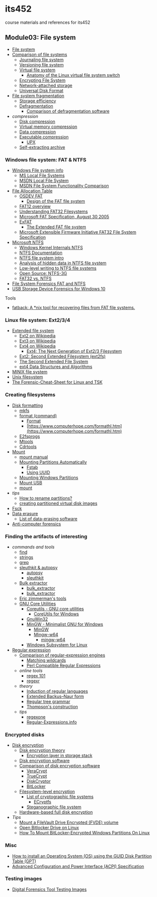 # its452
course materials and references for its452

## Module03: File system
* [File system](https://en.wikipedia.org/wiki/File_system)
* [Comparison of file systems](https://en.wikipedia.org/wiki/Comparison_of_file_systems)
  * [Journaling file system](https://en.wikipedia.org/wiki/Journaling_file_system)
  * [Versioning file system](https://en.wikipedia.org/wiki/Versioning_file_system)
  * [Virtual file system](https://en.wikipedia.org/wiki/Virtual_file_system)
    * [Anatomy of the Linux virtual file system switch](https://developer.ibm.com/tutorials/l-virtual-filesystem-switch/)
  * [Encrypting File System](https://en.wikipedia.org/wiki/Encrypting_File_System)
  * [Network-attached storage](https://en.wikipedia.org/wiki/Network-attached_storage)
  * [Universal Disk Format](https://en.wikipedia.org/wiki/Universal_Disk_Format)
* [File system fragmentation](https://en.wikipedia.org/wiki/File_system_fragmentation)
  * [Storage efficiency](https://en.wikipedia.org/wiki/Storage_efficiency)
  * [Defragmentation](https://en.wikipedia.org/wiki/Defragmentation)
    * [Comparison of defragmentation software](https://en.wikipedia.org/wiki/Comparison_of_defragmentation_software)
* _compression_
  * [Disk compression](https://en.wikipedia.org/wiki/Disk_compression)
  * [Virtual memory compression](https://en.wikipedia.org/wiki/Virtual_memory_compression)
  * [Data compression](https://en.wikipedia.org/wiki/Data_compression)
  * [Executable compression](https://en.wikipedia.org/wiki/Executable_compression)
    * [UPX](https://en.wikipedia.org/wiki/UPX)
  * [Self-extracting archive](https://en.wikipedia.org/wiki/Self-extracting_archive)

### Windows file system: FAT & NTFS
* [Windows File system info](https://www.ntfs.com/index.html)
  * [MS Local File Systems](https://docs.microsoft.com/en-us/previous-versions/windows/desktop/legacy/aa364407\(v%3Dvs.85\))
  * [MSDN Local File System](https://docs.microsoft.com/en-us/windows/win32/fileio/file-systems)
  * [MSDN File System Functionality Comparison](https://docs.microsoft.com/en-us/windows/win32/fileio/filesystem-functionality-comparison)
* [File Allocation Table](https://en.wikipedia.org/wiki/File_Allocation_Table)
  * [OSDEV FAT](https://wiki.osdev.org/FAT)
    * [Design of the FAT file system](https://en.wikipedia.org/wiki/Design_of_the_FAT_file_system)
  * [FAT12 overview](./refs/FAT12overview.pdf)
  * [Understanding FAT32 Filesystems](https://www.pjrc.com/tech/8051/ide/fat32.html)
  * [Microsoft FAT Specification, August 30 2005](../../../labs/lab03/../../its452/labs/lab03/refs/MicrosoftFATSpecification2005.pdf)
  * [ExFAT](https://en.wikipedia.org/wiki/ExFAT)
    * [The Extended FAT file system](./refs/TheExtendedFATfilesystem.pdf)
  * [Microsoft Extensible Firmware Initiative FAT32 File System Specification](../../../labs/lab03/../../its452/labs/lab03/refs/msfat32filesystemspecification2000.pdf)
* [Microsoft NTFS](https://docs.microsoft.com/en-us/windows-server/storage/file-server/ntfs-overview)
  * [Windows Kernel Internals NTFS](./refs/NTFS.pdf)
  * [NTFS Documentation](./ref/../refs/NTFSDocumentation.pdf)
  * [NTFS file system intro](./ref/../refs/ntfsfilesystemintro.pdf)
  * [Analysis of hidden data in NTFS file system](./ref/../refs/ntfshiddendataanalysis.pdf)
  * [Low-level writing to NTFS file systems](./refs/p05report.pdf)
  * [Open Source: NTFS-3G](https://www.tuxera.com/community/open-source-ntfs-3g/)
  * [FAT32 vs. NTFS ](./refs/fat32vsntfs.pdf)
* [File System Forensics FAT and NTFS](./refs/FileSystemForensicsFATandNTFS.pdf)
* [USB Storage Device Forensics for Windows 10](refs/Arshadetal2017JournalofForensicSciences.pdf)

Tools
* [fatback: A *nix tool for recovering files from FAT file systems.](https://github.com/gaul/fatback)


### Linux file system: Ext2/3/4
* [Extended file system](https://en.wikipedia.org/wiki/Extended_file_system)
  * [Ext2 on Wikipedia](https://en.wikipedia.org/wiki/Ext2)
  * [Ext3 on Wikipedia](https://en.wikipedia.org/wiki/Ext3)
  * [Ext4 on Wikipedia](https://en.wikipedia.org/wiki/Ext4)
    * [Ext4: The Next Generation of Ext2/3 Filesystem](./refs/caom.pdf)
  * [Ext2: Second Extended Filesystem (ext2fs) ](https://wiki.osdev.org/Ext2)
  * [The Second Extended File System](https://www.nongnu.org/ext2-doc/ext2.html)
  * [ext4 Data Structures and Algorithms](https://www.kernel.org/doc/html/latest/filesystems/ext4/index.html)
* [MINIX file system](https://en.wikipedia.org/wiki/MINIX_file_system)
* [Unix filesystem](https://en.wikipedia.org/wiki/Unix_filesystem)
* [The Forensic-Cheat-Sheet for Linux and TSK](./refs/forensiccheatsheetForLinuxAndTSK.pdf)

### Creating filesystems
* [Disk formatting](https://en.wikipedia.org/wiki/Disk_formatting)
  * [mkfs](https://en.wikipedia.org/wiki/Mkfs)
  * [format (command)](https://en.wikipedia.org/wiki/Format_(command))
    * [Format](https://docs.microsoft.com/en-us/windows-server/administration/windows-commands/format)
    * [https://www.computerhope.com/formathl.htm](https://www.computerhope.com/formathl.htm)
  * [E2fsprogs](https://en.wikipedia.org/wiki/E2fsprogs)
  * [Mtools](https://en.wikipedia.org/wiki/Mtools)
  * [Cdrtools](https://en.wikipedia.org/wiki/Cdrtools)
* [Mount](https://help.ubuntu.com/community/Mount)
  * [mount manual](http://manpages.ubuntu.com/manpages/focal/man8/mount.8.html)
  * [Mounting Partitions Automatically](https://help.ubuntu.com/community/AutomaticallyMountPartitions)
    * [Fstab](https://help.ubuntu.com/community/Fstab)
    * [Using UUID](https://help.ubuntu.com/community/UsingUUID)
  * [Mounting Windows Partitions](https://help.ubuntu.com/community/MountingWindowsPartitions)
  * [Mount USB](https://help.ubuntu.com/community/Mount/USB)
  * [mount](https://en.wikipedia.org/wiki/Mount_(Unix)mount)
* _tips_
  * [How to rename partitions?](https://askubuntu.com/questions/276911/how-to-rename-partitions)
  * [creating partitioned virtual disk images](https://adayinthelifeof.nl/2011/10/11/creating-partitioned-virtual-disk-images/)
* [Fsck](https://en.wikipedia.org/wiki/Fsck)
* [Data erasure](https://en.wikipedia.org/wiki/Data_erasure)
  * [List of data-erasing software](https://en.wikipedia.org/wiki/List_of_data-erasing_software)
* [Anti-computer forensics](https://en.wikipedia.org/wiki/Anti-computer_forensics)

### Finding the artifacts of interesting
* _commands and tools_
  * [find](https://en.wikipedia.org/wiki/Find_(Unix))
  * [strings](https://en.wikipedia.org/wiki/Strings_(Unix))
  * [grep](https://en.wikipedia.org/wiki/Grep)
  * [sleuthkit & autopsy](https://www.sleuthkit.org/)
    * [autopsy](http://sleuthkit.org/autopsy/docs/user-docs/)
    * [sleuthkit](http://wiki.sleuthkit.org/index.php?title=Help_Documents)
  * [Bulk extractor](https://forensicswiki.xyz/wiki/index.php?title=Bulk_extractor)
    * [bulk_extractor](https://github.com/simsong/bulk_extractor)
    * [bulk_extractor](http://downloads.digitalcorpora.org/downloads/bulk_extractor/)
  * [Eric zimmerman's tools](https://ericzimmerman.github.io/)
  * [GNU Core Utilities](https://en.wikipedia.org/wiki/GNU_Core_Utilities)
    * [Coreutils - GNU core utilities](https://www.gnu.org/software/coreutils/)
      * [CoreUtils for Windows](http://gnuwin32.sourceforge.net/packages/coreutils.htm)
    * [GnuWin32](https://en.wikipedia.org/wiki/GnuWin32)
    * [MinGW - Minimalist GNU for Windows](https://en.wikipedia.org/wiki/MinGW)
      * [MinGW](http://mingw.org/)
      * [Mingw-w64](https://en.wikipedia.org/wiki/Mingw-w64)
        * [mingw-w64](http://mingw-w64.org/)
    * [Windows Subsystem for Linux](https://en.wikipedia.org/wiki/Windows_Subsystem_for_Linux)
* [Regular expression](https://en.wikipedia.org/wiki/Regular_expression)
  * [Comparison of regular-expression engines](https://en.wikipedia.org/wiki/Comparison_of_regular-expression_engines)
    * [Matching wildcards](https://en.wikipedia.org/wiki/Matching_wildcards)
    * [Perl Compatible Regular Expressions](https://en.wikipedia.org/wiki/Perl_Compatible_Regular_Expressions)
  * _online tools_
    * [regex 101](https://regex101.com/)
    * [regexr](https://regexr.com/)
  * _theory_
    * [Induction of regular languages](https://en.wikipedia.org/wiki/Induction_of_regular_languages)
    * [Extended Backus–Naur form](https://en.wikipedia.org/wiki/Extended_Backus%E2%80%93Naur_form)
    * [Regular tree grammar](https://en.wikipedia.org/wiki/Regular_tree_grammar)
    * [Thompson's construction](https://en.wikipedia.org/wiki/Thompson%27s_construction)
  * _tips_
    * [regexone](https://regexone.com/)
    * [Regular-Expressions.info](https://www.regular-expressions.info/)

### Encrypted disks
* [Disk encryption](https://en.wikipedia.org/wiki/Disk_encryption)
  * [Disk encryption theory](https://en.wikipedia.org/wiki/Disk_encryption_theory)
    * [Encryption layer in storage stack](https://en.wikipedia.org/wiki/Encryption_layer_in_storage_stack)
  * [Disk encryption software](https://en.wikipedia.org/wiki/Disk_encryption_software)
  * [Comparison of disk encryption software](https://en.wikipedia.org/wiki/Comparison_of_disk_encryption_software)
    * [VeraCrypt](https://en.wikipedia.org/wiki/VeraCrypt)
    * [TrueCrypt](https://en.wikipedia.org/wiki/TrueCrypt)
    * [DiskCryptor](https://en.wikipedia.org/wiki/DiskCryptor)
    * [BitLocker](https://en.wikipedia.org/wiki/BitLocker)
  * [Filesystem-level encryption](https://en.wikipedia.org/wiki/Filesystem-level_encryption)
    * [List of cryptographic file systems](https://en.wikipedia.org/wiki/List_of_cryptographic_file_systems)
      * [ECryptfs](https://en.wikipedia.org/wiki/ECryptfs)
    * [Steganographic file system](https://en.wikipedia.org/wiki/Steganographic_file_system)
  * [Hardware-based full disk encryption](https://en.wikipedia.org/wiki/Hardware-based_full_disk_encryption)
* _Tips_
  * [Mount a FileVault Drive Encrypted (FVDE) volume](https://github.com/libyal/libfvde/wiki/Mounting)
  * [Open Bitlocker Drive on Linux](https://www.ceos3c.com/open-source/open-bitlocker-drive-linux/)
  * [How To Mount BitLocker-Encrypted Windows Partitions On Linux](https://www.linuxuprising.com/2019/04/how-to-mount-bitlocker-encrypted.html)

### Misc
* [How to install an Operating System (OS) using the GUID Disk Partition Table (GPT)](./refs/gptwhitepaper11.pdf)
* [Advanced Configuration and Power Interface (ACPI) Specification](./refs/ACPI63finalJan30.pdf)

### Testing images
* [Digital Forensics Tool Testing Images](http://dftt.sourceforge.net/)
